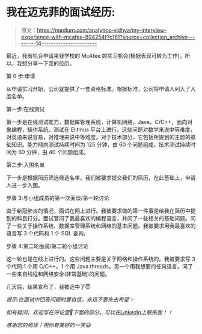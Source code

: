 # 我在迈克菲的面试经历:

> 原文：<https://medium.com/analytics-vidhya/my-interview-experience-with-mcafee-894254f7c161?source=collection_archive---------14----------------------->

最近，我有机会申请来我学校的 McAfee 的实习机会(根据表现可转为工作)。所以，我想分享一下我的经历。

第 0 步:申请

从申请实习开始，公司就提供了一套资格标准。根据标准，公司将申请人列入了入围名单。

第一步:在线测试

第一步是在线测试能力，数据库管理系统，计算机网络，Java，C/C++，面向对象编程，操作系统。测试在 Elitmus 平台上进行。这些问题对数学来说中等难度，对英语来说容易，对推理来说中等难度。对于技术部分，它包括所提到的主题的基础知识。能力倾向测试持续时间为 125 分钟，由 60 个问题组成。技术测试持续时间为 60 分钟，由 40 个问题组成。

第二步:入围名单

下一步是根据简历筛选候选名单。我们被要求提交我们的简历，在此基础上，申请人进一步入围。

步骤 3:与小组成员的第一次面谈/第一轮讨论

由于新冠肺炎的情况，面试在网上进行。我被要求做的第一件事是给我在简历中提到的科目打分。面试官问了我最喜欢的编程语言，并问了一些相关的基础问题。问了一些关于操作系统、数据库管理系统和网络的基本问题。我被要求用我最喜欢的语言写 3 个代码和 1 个 SQL 查询。

步骤 4:第二轮面试/第二轮小组讨论

这一轮也是在线上进行的。这些问题主要是关于网络和操作系统的。我被要求写 3 个代码:1 个用 C/C++，1 个用 Java threads，另一个用我想要的任何语言。问了一些来自线程和网络安全(非常基础)的问题。

几天后，结果宣布了，我被选中了😇

*提示:在面试中回答问题时要自信，永远不要失去希望* ✨

*如有疑问，欢迎写在评论里💬下面的部分。可以在*[*LinkedIn*](https://www.linkedin.com/in/ayantika-sarkar/)*上联系我！！*

*感谢您的阅读！祝你有美好的一天😃*